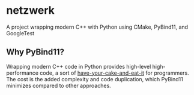 # netzwerk

A project wrapping modern C++ with Python using CMake, PyBind11, and GoogleTest

## Why PyBind11?

Wrapping modern C++ code in Python provides high-level high-performance code, a sort of [have-your-cake-and-eat-it](https://en.wikipedia.org/wiki/You_can%27t_have_your_cake_and_eat_it) for programmers. The cost is the added complexity and code duplication, which PyBind11 minimizes compared to other approaches.
